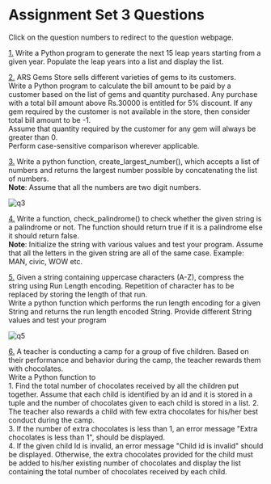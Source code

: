 # Assignment Set 3 Questions 

Click on the question numbers to redirect to the question webpage.

[1.](https://infytq.onwingspan.com/en/viewer/hands-on/lex_auth_012693797166096384149_shared?collectionId=lex_auth_0125409616243425281061_shared&collectionType=Course) Write a Python program to generate the next 15 leap years starting from a given year. Populate the leap years into a list and display the list. <br>

[2.](https://infytq.onwingspan.com/en/viewer/hands-on/lex_auth_012693795044450304151_shared?collectionId=lex_auth_0125409616243425281061_shared&collectionType=Course) ARS Gems Store sells different varieties of gems to its customers.<br>
   Write a Python program to calculate the bill amount to be paid by a customer based on the list of gems and quantity purchased. Any purchase with a total bill amount above        Rs.30000 is entitled for 5% discount. If any gem required by the customer is not available in the store, then consider total bill amount to be -1.<br>
   Assume that quantity required by the customer for any gem will always be greater than 0.<br>
   Perform case-sensitive comparison wherever applicable.<br>
   
[3.](https://infytq.onwingspan.com/en/viewer/hands-on/lex_auth_01269441913243238467_shared?collectionId=lex_auth_0125409616243425281061_shared&collectionType=Course) Write a python function, create_largest_number(), which accepts a list of numbers and returns the largest number possible by concatenating the list of numbers.<br> 
    **Note**: Assume that all the numbers are two digit numbers.<br> 
    
![q3](https://user-images.githubusercontent.com/64722906/127280890-a6cd9e5e-7eef-4c99-8551-dc244d300e0b.png)

[4.](https://infytq.onwingspan.com/en/viewer/hands-on/lex_auth_012693819159732224162_shared?collectionId=lex_auth_0125409616243425281061_shared&collectionType=Course) Write a function, check_palindrome() to check whether the given string is a palindrome or not. The function should return true if it is a palindrome else it should return       false.<br>
    **Note**: Initialize the string with various values and test your program. Assume that all the letters in the given string are all of the same case. Example: MAN, civic, WOW     etc.<br>
    
[5.](https://infytq.onwingspan.com/en/viewer/hands-on/lex_auth_012693816331657216161_shared?collectionId=lex_auth_0125409616243425281061_shared&collectionType=Course) Given a string containing uppercase characters (A-Z), compress the string using Run Length encoding. Repetition of character has to be replaced by storing the length of that     run.<br>
    Write a python function which performs the run length encoding for a given String and returns the run length encoded String. Provide different String values and test your       program <br>
    
![q5](https://user-images.githubusercontent.com/64722906/127280918-af113557-0b69-4835-a7fc-39b5c1dbae5c.png)
    
[6.](https://infytq.onwingspan.com/en/viewer/hands-on/lex_auth_01269442027919769669_shared?collectionId=lex_auth_0125409616243425281061_shared&collectionType=Course) A teacher is conducting a camp for a group of five children. Based on their performance and behavior during the camp, the teacher rewards them with chocolates.<br>
    Write a Python function to<br>
    1. Find the total number of chocolates received by all the children put together. Assume that each child is identified by an id and it is stored in a tuple and the number of     chocolates given to each child is stored in a list.
    2. The teacher also rewards a child with few extra chocolates for his/her best conduct during the camp. <br>
    3. If the number of extra chocolates is less than 1, an error message "Extra chocolates is less than 1", should be displayed.<br>
    4. If the given child Id is invalid, an error message "Child id is invalid" should be displayed. Otherwise, the extra chocolates provided for the child must be added to         his/her existing number of chocolates and display the list containing the total number of chocolates received by each child.<br>
